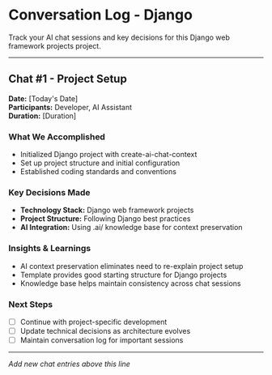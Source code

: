 # Conversation Log - Django

Track your AI chat sessions and key decisions for this Django web framework projects project.

---

## Chat #1 - Project Setup

**Date:** [Today's Date]  
**Participants:** Developer, AI Assistant  
**Duration:** [Duration]

### What We Accomplished
- Initialized Django project with create-ai-chat-context
- Set up project structure and initial configuration
- Established coding standards and conventions

### Key Decisions Made
- **Technology Stack:** Django web framework projects
- **Project Structure:** Following Django best practices
- **AI Integration:** Using .ai/ knowledge base for context preservation

### Insights & Learnings
- AI context preservation eliminates need to re-explain project setup
- Template provides good starting structure for Django projects
- Knowledge base helps maintain consistency across chat sessions

### Next Steps
- [ ] Continue with project-specific development
- [ ] Update technical decisions as architecture evolves  
- [ ] Maintain conversation log for important sessions

---

*Add new chat entries above this line*
